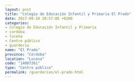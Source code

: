 ```yaml
---
layout: post
title: "Colegio de Educación Infantil y Primaria El Prado"
date: 2017-09-20 20:57:05 +0200
categories:
- Colegio de Educación Infantil y Primaria
- cordoba
- lucena
- Centro público
- guarderia
name: "El Prado"
province: "Córdoba"
location: "Lucena"
code: "14007261"
type: "Centro público"
permalink: /guarderias/el-prado.html
---
```

